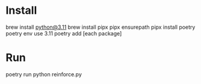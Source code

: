 # Install
brew install python@3.11
brew install pipx
pipx ensurepath
pipx install poetry
poetry env use 3.11
poetry add [each package]

# Run
poetry run python reinforce.py